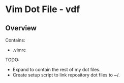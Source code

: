 # Vim Dot File - vdf

## Overview

Contains:

* .vimrc

TODO:

- Expand to contain the rest of my dot files.
- Create setup script to link repository dot files to ~/.

